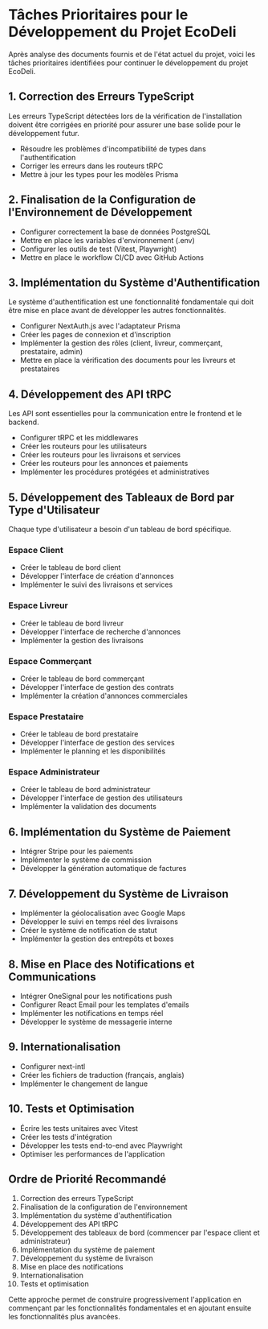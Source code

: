 # Tâches Prioritaires pour le Développement du Projet EcoDeli

Après analyse des documents fournis et de l'état actuel du projet, voici les tâches prioritaires identifiées pour continuer le développement du projet EcoDeli.

## 1. Correction des Erreurs TypeScript

Les erreurs TypeScript détectées lors de la vérification de l'installation doivent être corrigées en priorité pour assurer une base solide pour le développement futur.

- Résoudre les problèmes d'incompatibilité de types dans l'authentification
- Corriger les erreurs dans les routeurs tRPC
- Mettre à jour les types pour les modèles Prisma

## 2. Finalisation de la Configuration de l'Environnement de Développement

- Configurer correctement la base de données PostgreSQL
- Mettre en place les variables d'environnement (.env)
- Configurer les outils de test (Vitest, Playwright)
- Mettre en place le workflow CI/CD avec GitHub Actions

## 3. Implémentation du Système d'Authentification

Le système d'authentification est une fonctionnalité fondamentale qui doit être mise en place avant de développer les autres fonctionnalités.

- Configurer NextAuth.js avec l'adaptateur Prisma
- Créer les pages de connexion et d'inscription
- Implémenter la gestion des rôles (client, livreur, commerçant, prestataire, admin)
- Mettre en place la vérification des documents pour les livreurs et prestataires

## 4. Développement des API tRPC

Les API sont essentielles pour la communication entre le frontend et le backend.

- Configurer tRPC et les middlewares
- Créer les routeurs pour les utilisateurs
- Créer les routeurs pour les livraisons et services
- Créer les routeurs pour les annonces et paiements
- Implémenter les procédures protégées et administratives

## 5. Développement des Tableaux de Bord par Type d'Utilisateur

Chaque type d'utilisateur a besoin d'un tableau de bord spécifique.

### Espace Client

- Créer le tableau de bord client
- Développer l'interface de création d'annonces
- Implémenter le suivi des livraisons et services

### Espace Livreur

- Créer le tableau de bord livreur
- Développer l'interface de recherche d'annonces
- Implémenter la gestion des livraisons

### Espace Commerçant

- Créer le tableau de bord commerçant
- Développer l'interface de gestion des contrats
- Implémenter la création d'annonces commerciales

### Espace Prestataire

- Créer le tableau de bord prestataire
- Développer l'interface de gestion des services
- Implémenter le planning et les disponibilités

### Espace Administrateur

- Créer le tableau de bord administrateur
- Développer l'interface de gestion des utilisateurs
- Implémenter la validation des documents

## 6. Implémentation du Système de Paiement

- Intégrer Stripe pour les paiements
- Implémenter le système de commission
- Développer la génération automatique de factures

## 7. Développement du Système de Livraison

- Implémenter la géolocalisation avec Google Maps
- Développer le suivi en temps réel des livraisons
- Créer le système de notification de statut
- Implémenter la gestion des entrepôts et boxes

## 8. Mise en Place des Notifications et Communications

- Intégrer OneSignal pour les notifications push
- Configurer React Email pour les templates d'emails
- Implémenter les notifications en temps réel
- Développer le système de messagerie interne

## 9. Internationalisation

- Configurer next-intl
- Créer les fichiers de traduction (français, anglais)
- Implémenter le changement de langue

## 10. Tests et Optimisation

- Écrire les tests unitaires avec Vitest
- Créer les tests d'intégration
- Développer les tests end-to-end avec Playwright
- Optimiser les performances de l'application

## Ordre de Priorité Recommandé

1. Correction des erreurs TypeScript
2. Finalisation de la configuration de l'environnement
3. Implémentation du système d'authentification
4. Développement des API tRPC
5. Développement des tableaux de bord (commencer par l'espace client et administrateur)
6. Implémentation du système de paiement
7. Développement du système de livraison
8. Mise en place des notifications
9. Internationalisation
10. Tests et optimisation

Cette approche permet de construire progressivement l'application en commençant par les fonctionnalités fondamentales et en ajoutant ensuite les fonctionnalités plus avancées.
